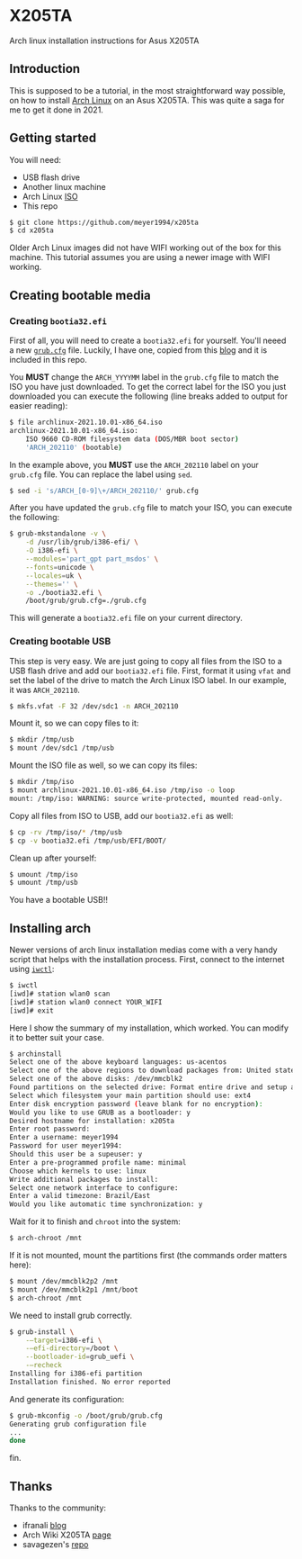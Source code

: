 # X205TA

Arch linux installation instructions for Asus X205TA

## Introduction

This is supposed to be a tutorial, in the most straightforward way possible, on
how to install [Arch Linux][1] on an Asus X205TA. This was quite a saga for me
to get it done in 2021.

## Getting started

You will need:

- USB flash drive
- Another linux machine
- Arch Linux [ISO][2]
- This repo

```sh
$ git clone https://github.com/meyer1994/x205ta
$ cd x205ta
```

Older Arch Linux images did not have WIFI working out of the box for this
machine. This tutorial assumes you are using a newer image with WIFI working.

## Creating bootable media

### Creating `bootia32.efi`

First of all, you will need to create a `bootia32.efi` for yourself. You'll
neeed a new [`grub.cfg`](./grub.cfg) file. Luckily, I have one, copied from
this [blog][3] and it is included in this repo.

You **MUST** change the `ARCH_YYYYMM` label in the `grub.cfg` file to match the
ISO you have just downloaded. To get the correct label for the ISO you just
downloaded you can execute the following (line breaks added to output for
easier reading):

```sh
$ file archlinux-2021.10.01-x86_64.iso
archlinux-2021.10.01-x86_64.iso:
    ISO 9660 CD-ROM filesystem data (DOS/MBR boot sector)
    'ARCH_202110' (bootable)
```

In the example above, you **MUST** use the `ARCH_202110` label on your `grub.cfg`
file. You can replace the label using `sed`.

```sh
$ sed -i 's/ARCH_[0-9]\+/ARCH_202110/' grub.cfg
```

After you have updated the `grub.cfg` file to match your ISO, you can execute
the following:

```sh
$ grub-mkstandalone -v \
    -d /usr/lib/grub/i386-efi/ \
    -O i386-efi \
    --modules='part_gpt part_msdos' \
    --fonts=unicode \
    --locales=uk \
    --themes='' \
    -o ./bootia32.efi \
    /boot/grub/grub.cfg=./grub.cfg
```

This will generate a `bootia32.efi` file on your current directory.

### Creating bootable USB

This step is very easy. We are just going to copy all files from the ISO to a
USB flash drive and add our `bootia32.efi` file. First, format it using `vfat`
and set the label of the drive to match the Arch Linux ISO label. In our
example, it was `ARCH_202110`.

```sh
$ mkfs.vfat -F 32 /dev/sdc1 -n ARCH_202110
```

Mount it, so we can copy files to it:

```sh
$ mkdir /tmp/usb
$ mount /dev/sdc1 /tmp/usb
```

Mount the ISO file as well, so we can copy its files:

```sh
$ mkdir /tmp/iso
$ mount archlinux-2021.10.01-x86_64.iso /tmp/iso -o loop
mount: /tmp/iso: WARNING: source write-protected, mounted read-only.
```

Copy all files from ISO to USB, add our `bootia32.efi` as well:

```sh
$ cp -rv /tmp/iso/* /tmp/usb
$ cp -v bootia32.efi /tmp/usb/EFI/BOOT/
```

Clean up after yourself:

```sh
$ umount /tmp/iso
$ umount /tmp/usb
```

You have a bootable USB!!


## Installing arch

Newer versions of arch linux installation medias come with a very handy script
that helps with the installation process. First, connect to the internet using
[`iwctl`][4]:

```sh
$ iwctl
[iwd]# station wlan0 scan
[iwd]# station wlan0 connect YOUR_WIFI
[iwd]# exit
```

Here I show the summary of my installation, which worked. You can modify it to
better suit your case.

```sh
$ archinstall
Select one of the above keyboard languages: us-acentos
Select one of the above regions to download packages from: United states
Select one of the above disks: /dev/mmcblk2
Found partitions on the selected drive: Format entire drive and setup a basic partition scheme
Select which filesystem your main partition should use: ext4
Enter disk encryption password (leave blank for no encryption):
Would you like to use GRUB as a bootloader: y
Desired hostname for installation: x205ta
Enter root password:
Enter a username: meyer1994
Password for user meyer1994:
Should this user be a supeuser: y
Enter a pre-programmed profile name: minimal
Choose which kernels to use: linux
Write additional packages to install:
Select one network interface to configure:
Enter a valid timezone: Brazil/East
Would you like automatic time synchronization: y
```

Wait for it to finish and `chroot` into the system:

```sh
$ arch-chroot /mnt
```

If it is not mounted, mount the partitions first (the commands order matters
here):

```sh
$ mount /dev/mmcblk2p2 /mnt
$ mount /dev/mmcblk2p1 /mnt/boot
$ arch-chroot /mnt
```

We need to install grub correctly.

```sh
$ grub-install \
    -–target=i386-efi \
    -–efi-directory=/boot \
    --bootloader-id=grub_uefi \
    -–recheck
Installing for i386-efi partition
Installation finished. No error reported
```

And generate its configuration:

```sh
$ grub-mkconfig -o /boot/grub/grub.cfg
Generating grub configuration file
...
done
```

fin.

## Thanks

Thanks to the community:

- ifranali [blog][6]
- Arch Wiki X205TA [page][5]
- savagezen's [repo][7]


[1]: https://archlinux.org/
[2]: https://archlinux.org/download/
[3]: https://web.archive.org/web/20200803060417/https://ifranali.blogspot.com/2015/04/installing-arch-linux-on-asus-x205ta.html
[4]: https://wiki.archlinux.org/title/Iwd#iwctl
[5]: https://wiki.archlinux.org/title/ASUS_x205ta
[6]: https://web.archive.org/web/20200803060417/https://ifranali.blogspot.com/2015/04/installing-arch-linux-on-asus-x205ta.html
[7]: https://github.com/savagezen/x205ta
